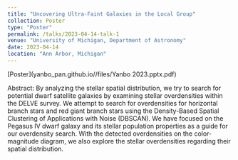 ```yaml
---
title: "Uncovering Ultra-Faint Galaxies in the Local Group"
collection: Poster
type: "Poster"
permalink: /talks/2023-04-14-talk-1
venue: "University of Michigan, Department of Astronomy"
date: 2023-04-14
location: "Ann Arbor, Michigan"
---
```


[Poster](yanbo_pan.github.io//files/Yanbo 2023.pptx.pdf)

Abstract: By analyzing the stellar spatial distribution, we try to search for potential dwarf satellite galaxies by examining stellar overdensities within the DELVE survey. We attempt to search for overdensities for horizontal branch stars and red giant branch stars using the Density-Based Spatial Clustering of Applications with Noise (DBSCAN). We have focused on the Pegasus IV dwarf galaxy and its stellar population properties as a guide for our overdensity search. With the detected overdensities on the color-magnitude diagram, we also explore the stellar overdensities regarding their spatial distribution.


